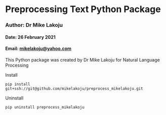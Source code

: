 # Preprocessing Text Python Package

### Author: Dr Mike Lakoju
#### Date: 26 February 2021
#### Email: mikelakoju@yahoo.com

This Python package was created by Dr Mike Lakoju for Natural Language Processing

Install

`pip install git+ssh://git@github.com/mikelakoju/preprocess_mikelakoju.git`


Uninstall

`pip uninstall preprocess_mikelakoju`